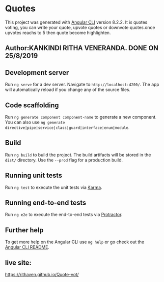 # Quotes

This project was generated with [Angular CLI](https://github.com/angular/angular-cli) version 8.2.2. It is quotes voting, you can write your quote, upvote quotes or downvote quotes.once upvotes reachs to 5 then quote become highlighten.
## Author:KANKINDI RITHA VENERANDA.  DONE ON 25/8/2019
## Development server

Run `ng serve` for a dev server. Navigate to `http://localhost:4200/`. The app will automatically reload if you change any of the source files.

## Code scaffolding

Run `ng generate component component-name` to generate a new component. You can also use `ng generate directive|pipe|service|class|guard|interface|enum|module`.

## Build

Run `ng build` to build the project. The build artifacts will be stored in the `dist/` directory. Use the `--prod` flag for a production build.

## Running unit tests

Run `ng test` to execute the unit tests via [Karma](https://karma-runner.github.io).

## Running end-to-end tests

Run `ng e2e` to execute the end-to-end tests via [Protractor](http://www.protractortest.org/).

## Further help

To get more help on the Angular CLI use `ng help` or go check out the [Angular CLI README](https://github.com/angular/angular-cli/blob/master/README.md).
## live site:
https://rithaven.github.io/Quote-vot/
##
